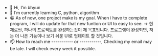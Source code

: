 - 👋 Hi, I’m bhyun
- 🌱 I’m currently learning C, python, algorithm
- 😀 As of now, one project make is my goal. When i have to complete program, I will do update for that new funtion or UI to easy to see.
  -> 현재로썬, 하나의 프로젝트를 완성하는것이 제 목표입니다. 프로그램이 완성되면, 저는 더 나은 기능이나 보기 쉬운 UI로 업데이트 할 것입니다.
- 📫 How to reach me ----------- or -----------, Checking my email may be late. I will check every week it possible.

<!---
binggu02/binggu02 is a ✨ special ✨ repository because its `README.md` (this file) appears on your GitHub profile.
You can click the Preview link to take a look at your changes.
--->
